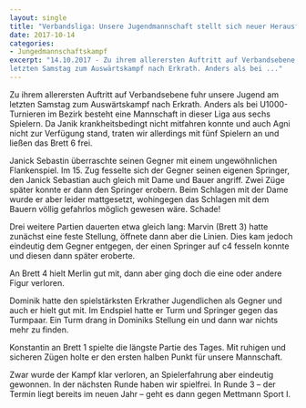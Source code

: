 ```yaml
---
layout: single
title: "Verbandsliga: Unsere Jugendmannschaft stellt sich neuer Herausforderung"
date: 2017-10-14
categories: 
- Jungedmannschaftskampf
excerpt: "14.10.2017 - Zu ihrem allerersten Auftritt auf Verbandsebene fuhr unsere Jugend am
letzten Samstag zum Auswärtskampf nach Erkrath. Anders als bei ..."
---
```


Zu ihrem allerersten Auftritt auf Verbandsebene fuhr unsere Jugend am
letzten Samstag zum Auswärtskampf nach Erkrath.  Anders als bei
U1000-Turnieren im Bezirk besteht eine Mannschaft in dieser Liga aus
sechs Spielern. Da Janik krankheitsbedingt nicht mitfahren konnte und
auch Agni nicht zur Verfügung stand, traten wir allerdings mit fünf
Spielern an und ließen das Brett 6 frei.

Janick Sebastin überraschte seinen Gegner mit einem ungewöhnlichen
Flankenspiel. Im 15. Zug fesselte sich der Gegner seinen eigenen
Springer, den Janick Sebastian auch gleich mit Dame und Bauer
angriff. Zwei Züge später konnte er dann den Springer erobern. Beim
Schlagen mit der Dame wurde er aber leider mattgesetzt, wohingegen das
Schlagen mit dem Bauern völlig gefahrlos möglich gewesen wäre. Schade!

Drei weitere Partien dauerten etwa gleich lang: Marvin (Brett 3) hatte
zunächst eine feste Stellung, öffnete dann aber die Linien. Dies kam
jedoch eindeutig dem Gegner entgegen, der einen Springer auf c4
fesseln konnte und diesen dann später eroberte.

An Brett 4 hielt Merlin gut mit, dann aber ging doch die eine oder
andere Figur verloren.

Dominik hatte den spielstärksten Erkrather Jugendlichen als Gegner und
auch er hielt gut mit. Im Endspiel hatte er Turm und Springer gegen
das Turmpaar. Ein Turm drang in Dominiks Stellung ein und dann war
nichts mehr zu finden.

Konstantin an Brett 1 spielte die längste Partie des Tages. Mit
ruhigen und sicheren Zügen holte er den ersten halben Punkt für unsere
Mannschaft.

Zwar wurde der Kampf klar verloren, an Spielerfahrung aber eindeutig
gewonnen. In der nächsten Runde haben wir spielfrei. In Runde 3 – der
Termin liegt bereits im neuen Jahr – geht es dann gegen Mettmann Sport I.